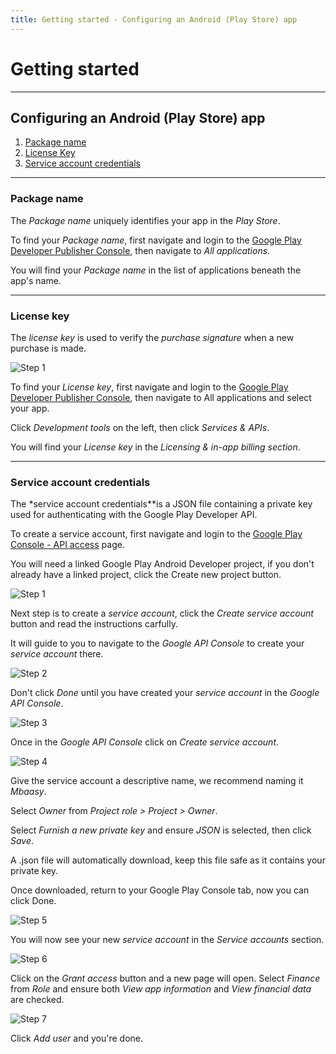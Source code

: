 ```yaml
---
title: Getting started - Configuring an Android (Play Store) app
---
```


# Getting started
---
## Configuring an Android (Play Store) app

1. [Package name](#package-name)
1. [License Key](#license-key)
1. [Service account credentials](#service-account-credentials)

---

### Package name

The *Package name* uniquely identifies your app in the *Play Store*.

To find your *Package name*, first navigate and login to the [Google Play Developer Publisher Console](https://play.google.com/apps/publish), then navigate to *All applications*.

You will find your *Package name* in the list of applications beneath the app's name.

---

### License key

The *license key* is used to verify the *purchase signature* when a new purchase is made.

![Step 1](/assets/images/play_store/license-key.png)

To find your *License key*, first navigate and login to the [Google Play Developer Publisher Console](https://play.google.com/apps/publish), then navigate to All applications and select your app.

Click *Development tools* on the left, then click *Services & APIs*.

You will find your *License key* in the *Licensing & in-app billing section*.

---

### Service account credentials

The *service account credentials**is a JSON file containing a private key used for authenticating with the Google Play Developer API.

To create a service account, first navigate and login to the [Google Play Console - API access](https://play.google.com/apps/publish/#ApiAccessPlace) page.

You will need a linked Google Play Android Developer project, if you don't already have a linked project, click the Create new project button.

![Step 1](/assets/images/play_store/service-account-1.png)

Next step is to create a *service account*, click the *Create service account* button and read the instructions carfully.

It will guide to you to navigate to the *Google API Console* to create your *service account* there.

![Step 2](/assets/images/play_store/service-account-2.png)

Don't click *Done* until you have created your *service account* in the *Google API Console*.

![Step 3](/assets/images/play_store/service-account-3.png)

Once in the *Google API Console* click on *Create service account*.

![Step 4](/assets/images/play_store/service-account-4.png)

Give the service account a descriptive name, we recommend naming it *Mbaasy*.

Select *Owner* from *Project role > Project > Owner*.

Select *Furnish a new private key* and ensure *JSON* is selected, then click *Save*.

A .json file will automatically download, keep this file safe as it contains your private key.

Once downloaded, return to your Google Play Console tab, now you can click Done.

![Step 5](/assets/images/play_store/service-account-5.png)

You will now see your new *service account* in the *Service accounts* section.

![Step 6](/assets/images/play_store/service-account-6.png)

Click on the *Grant access* button and a new page will open. Select *Finance* from *Role* and ensure both *View app information* and *View financial data* are checked.

![Step 7](/assets/images/play_store/service-account-7.png)

Click *Add user* and you're done.
